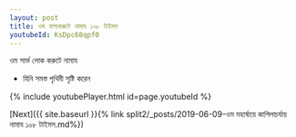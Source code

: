 ```yaml
---
layout: post
title: ওম যাগ্যকরুটে নামায ১০৮ টাইমস
youtubeId: KsDpc68qpf0
---
```

 
 
 ওম সার্ভ লোক করুটে নামায  
 
 -  যিনি সমস্ত পৃথিবী সৃষ্টি করেন 
 
  
 
  
 
 
 
 
 
 


{% include youtubePlayer.html id=page.youtubeId %}
 
[Next]({{ site.baseurl }}{% link  split2/_posts/2019-06-09-ওম মহার্ষায়ে কাপিলাচৰ্যায় নামায ১০৮ টাইমস.md%})
 
